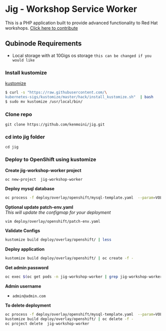 # Jig - Workshop Service Worker

This is a PHP application built to provide advanced functionality to Red Hat workshops.  [Click here to contribute](https://github.com/kenmoini/jig)  

## Qubinode Requirements
* Local storage with at 10Gigs os storage `this can be changed if you would like`

### Install kustomize
[kustomize](https://kubernetes-sigs.github.io/kustomize/installation/)
```bash
$ curl -s "https://raw.githubusercontent.com/\
kubernetes-sigs/kustomize/master/hack/install_kustomize.sh"  | bash
$ sudo mv kustomize /usr/local/bin/
```

### Clone repo 
```
git clone https://github.com/kenmoini/jig.git
```
### cd into jig folder 
```
cd jig
```

### Deploy to OpenShift using kustomize 

**Create jig-workshop-worker project**
```bash
oc new-project  jig-workshop-worker
```

**Deploy mysql database**
```bash
oc process -f deploy/overlay/openshift/mysql-template.yaml  --param=VOLUME_CAPACITY=10Gi | oc create -f -  -n jig-workshop-worker
```

**Optional update patch-env.yaml**  
*This will update the configmap for your deployment*
```
vim deploy/overlay/openshift/patch-env.yaml
```

**Validate Configs**
```bash
kustomize build deploy/overlay/openshift/ | less
```

**Deploy application**
```bash
kustomize build deploy/overlay/openshift/ | oc create -f -
```

**Get admin password**
```bash
oc exec $(oc get pods -n jig-workshop-worker | grep jig-workshop-worker- | awk '{print $1}')  -- cat storage/app/generated_admin_password
```

**Admin username**
* `admin@admin.com`

**To delete deployment**
```bash
oc process -f deploy/overlay/openshift/mysql-template.yaml  --param=VOLUME_CAPACITY=10Gi | oc delete -f -  -n jig-workshop-worker
kustomize build deploy/overlay/openshift/ | oc delete -f -
oc project delete  jig-workshop-worker
```
